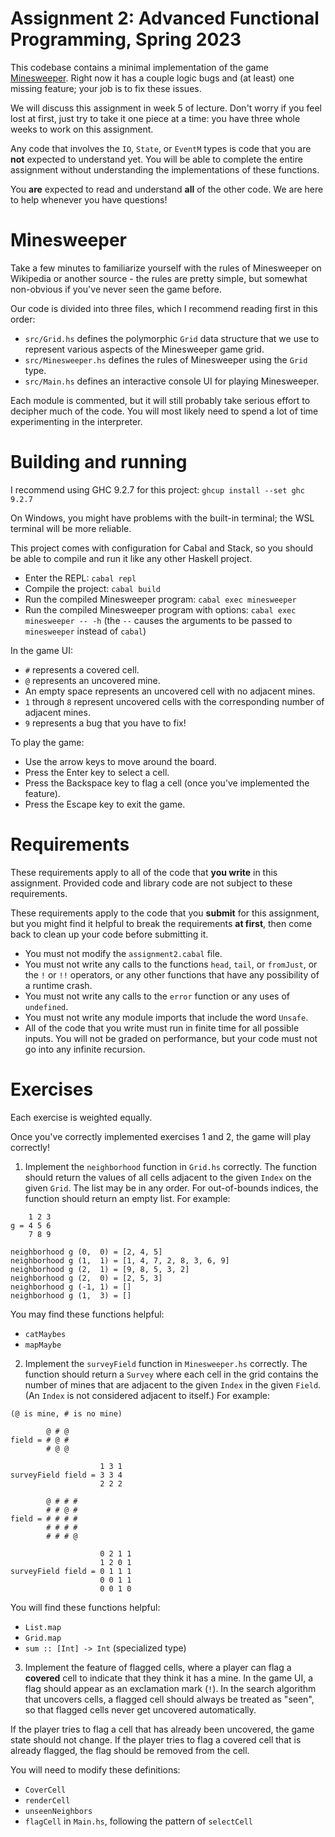 # Assignment 2: Advanced Functional Programming, Spring 2023

This codebase contains a minimal implementation of the game [Minesweeper](https://en.wikipedia.org/wiki/Minesweeper_%28video_game%29). Right now it has a couple logic bugs and (at least) one missing feature; your job is to fix these issues.

We will discuss this assignment in week 5 of lecture. Don't worry if you feel lost at first, just try to take it one piece at a time: you have three whole weeks to work on this assignment.

Any code that involves the `IO`, `State`, or `EventM` types is code that you are **not** expected to understand yet. You will be able to complete the entire assignment without understanding the implementations of these functions.

You **are** expected to read and understand **all** of the other code. We are here to help whenever you have questions!


# Minesweeper

Take a few minutes to familiarize yourself with the rules of Minesweeper on Wikipedia or another source - the rules are pretty simple, but somewhat non-obvious if you've never seen the game before.

Our code is divided into three files, which I recommend reading first in this order:

- `src/Grid.hs` defines the polymorphic `Grid` data structure that we use to represent various aspects of the Minesweeper game grid.
- `src/Minesweeper.hs` defines the rules of Minesweeper using the `Grid` type.
- `src/Main.hs` defines an interactive console UI for playing Minesweeper.

Each module is commented, but it will still probably take serious effort to decipher much of the code. You will most likely need to spend a lot of time experimenting in the interpreter.


# Building and running

I recommend using GHC 9.2.7 for this project: `ghcup install --set ghc 9.2.7`

On Windows, you might have problems with the built-in terminal; the WSL terminal will be more reliable.

This project comes with configuration for Cabal and Stack, so you should be able to compile and run it like any other Haskell project.

- Enter the REPL: `cabal repl`
- Compile the project: `cabal build`
- Run the compiled Minesweeper program: `cabal exec minesweeper`
- Run the compiled Minesweeper program with options: `cabal exec minesweeper -- -h` (the `--` causes the arguments to be passed to `minesweeper` instead of `cabal`)

In the game UI:

- `#` represents a covered cell.
- `@` represents an uncovered mine.
- An empty space represents an uncovered cell with no adjacent mines.
- `1` through `8` represent uncovered cells with the corresponding number of adjacent mines.
- `9` represents a bug that you have to fix!

To play the game:

- Use the arrow keys to move around the board.
- Press the Enter key to select a cell.
- Press the Backspace key to flag a cell (once you've implemented the feature).
- Press the Escape key to exit the game.


# Requirements

These requirements apply to all of the code that **you write** in this assignment. Provided code and library code are not subject to these requirements.

These requirements apply to the code that you **submit** for this assignment, but you might find it helpful to break the requirements **at first**, then come back to clean up your code before submitting it.

- You must not modify the `assignment2.cabal` file.
- You must not write any calls to the functions `head`, `tail`, or `fromJust`, or the `!` or `!!` operators, or any other functions that have any possibility of a runtime crash.
- You must not write any calls to the `error` function or any uses of `undefined`.
- You must not write any module imports that include the word `Unsafe`.
- All of the code that you write must run in finite time for all possible inputs. You will not be graded on performance, but your code must not go into any infinite recursion.


# Exercises

Each exercise is weighted equally.

Once you've correctly implemented exercises 1 and 2, the game will play correctly!

1. Implement the `neighborhood` function in `Grid.hs` correctly. The function should return the values of all cells adjacent to the given `Index` on the given `Grid`. The list may be in any order. For out-of-bounds indices, the function should return an empty list. For example:

```
    1 2 3
g = 4 5 6
    7 8 9

neighborhood g (0,  0) = [2, 4, 5]
neighborhood g (1,  1) = [1, 4, 7, 2, 8, 3, 6, 9]
neighborhood g (2,  1) = [9, 8, 5, 3, 2]
neighborhood g (2,  0) = [2, 5, 3]
neighborhood g (-1, 1) = []
neighborhood g (1,  3) = []
```

You may find these functions helpful:

- `catMaybes`
- `mapMaybe`


2. Implement the `surveyField` function in `Minesweeper.hs` correctly. The function should return a `Survey` where each cell in the grid contains the number of mines that are adjacent to the given `Index` in the given `Field`. (An `Index` is not considered adjacent to itself.) For example:

```
(@ is mine, # is no mine)

        @ # @
field = # @ #
        # @ @

                    1 3 1
surveyField field = 3 3 4
                    2 2 2

        @ # # #
        # # @ #
field = # # # #
        # # # #
        # # # @

                    0 2 1 1
                    1 2 0 1
surveyField field = 0 1 1 1
                    0 0 1 1
                    0 0 1 0
```

You will find these functions helpful:

- `List.map`
- `Grid.map`
- `sum :: [Int] -> Int` (specialized type)


3. Implement the feature of flagged cells, where a player can flag a **covered** cell to indicate that they think it has a mine. In the game UI, a flag should appear as an exclamation mark (`!`). In the search algorithm that uncovers cells, a flagged cell should always be treated as "seen", so that flagged cells never get uncovered automatically.

If the player tries to flag a cell that has already been uncovered, the game state should not change. If the player tries to flag a covered cell that is already flagged, the flag should be removed from the cell.

You will need to modify these definitions:

- `CoverCell`
- `renderCell`
- `unseenNeighbors`
- `flagCell` in `Main.hs`, following the pattern of `selectCell`
